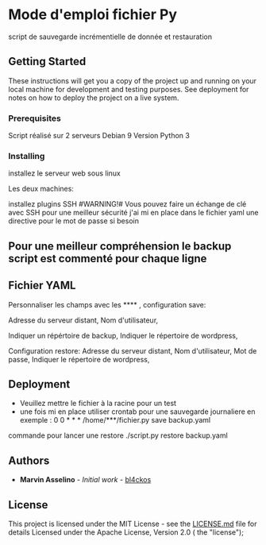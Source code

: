 

# Mode d'emploi fichier Py

script de sauvegarde incrémentielle de donnée et restauration

## Getting Started

These instructions will get you a copy of the project up and running on your local machine for development and testing purposes. See deployment for notes on how to deploy the project on a live system.

### Prerequisites

Script réalisé sur 2 serveurs Debian 9
Version Python 3

### Installing

installez le serveur web sous linux

Les deux machines:

installez plugins SSH
#WARNING!#
Vous pouvez faire un échange de clé avec SSH pour une meilleur sécurité 
j'ai mi en place dans le fichier yaml une directive pour le mot de passe si besoin

## Pour une meilleur compréhension le backup script est commenté pour chaque ligne 

## Fichier YAML
Personnaliser les champs avec les **** ,
configuration save:

Adresse du serveur distant,
Nom d'utilisateur,

Indiquer un répértoire de backup,
Indiquer le répertoire de wordpress,

Configuration restore:
Adresse du serveur distant,
Nom d'utilisateur,
Mot de passe,
Indiquer le répertoire de wordpress,

## Deployment

- Veuillez mettre le fichier à la racine pour un test
- une fois mi en place utiliser crontab pour une sauvegarde journaliere 
en exemple : 0 0 * * * /home/***/fichier.py save backup.yaml

commande pour lancer une restore
./script.py restore backup.yaml

## Authors

* **Marvin Asselino** - *Initial work* - [bl4ckos](https://github.com/bl4ckos)

## License

This project is licensed under the MIT License - see the [LICENSE.md](LICENSE.md) file for details
Licensed under the Apache License, Version 2.0 ( the "license");
